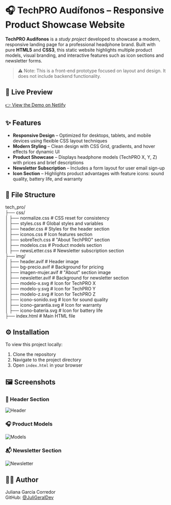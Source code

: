 # 🎧 TechPRO Audífonos – Responsive Product Showcase Website

**TechPRO Audífonos** is a *study project* developed to showcase a modern, responsive landing page for a professional headphone brand. Built with pure **HTML5** and **CSS3**, this static website highlights multiple product models, visual branding, and interactive features such as icon sections and newsletter forms.

> ⚠️ Note: This is a front-end prototype focused on layout and design. It does not include backend functionality.

## 🔗 Live Preview

[👉 View the Demo on Netlify]()

## ✨ Features

- **Responsive Design** – Optimized for desktops, tablets, and mobile devices using flexible CSS layout techniques  
- **Modern Styling** – Clean design with CSS Grid, gradients, and hover effects for dynamic UI  
- **Product Showcase** – Displays headphone models (TechPRO X, Y, Z) with prices and brief descriptions  
- **Newsletter Subscription** – Includes a form layout for user email sign-up  
- **Icon Section** – Highlights product advantages with feature icons: sound quality, battery life, and warranty  

## 📁 File Structure

tech_pro/  
├── css/  
│   ├── normalize.css       # CSS reset for consistency  
│   ├── styles.css          # Global styles and variables  
│   ├── header.css          # Styles for the header section  
│   ├── iconos.css          # Icon features section  
│   ├── sobreTech.css       # "About TechPRO" section  
│   ├── modelos.css         # Product models section  
│   ├── newsLetter.css      # Newsletter subscription section  
├── img/  
│   ├── header.avif         # Header image  
│   ├── bg-precio.avif      # Background for pricing  
│   ├── imagen-mujer.avif   # "About" section image  
│   ├── newsletter.avif     # Background for newsletter section  
│   ├── modelo-x.svg        # Icon for TechPRO X  
│   ├── modelo-y.svg        # Icon for TechPRO Y  
│   ├── modelo-z.svg        # Icon for TechPRO Z  
│   ├── icono-sonido.svg    # Icon for sound quality  
│   ├── icono-garantia.svg  # Icon for warranty  
│   ├── icono-bateria.svg   # Icon for battery life  
├── index.html              # Main HTML file

## ⚙️ Installation

To view this project locally:

1. Clone the repository  
2. Navigate to the project directory  
3. Open `index.html` in your browser

## 🖼️ Screenshots

### 📌 Header Section  
![Header](ruta/a/la/imagen)

### 🎧 Product Models  
![Models](ruta/a/la/imagen)

### 📬 Newsletter Section  
![Newsletter](ruta/a/la/imagen)

## 👩‍💻 Author

Juliana García Corredor  
GitHub: [@JuliGeralDev](https://github.com/JuliGeralDev)

